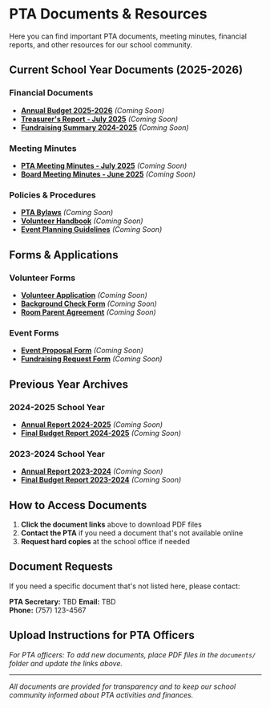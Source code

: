 # PTA Documents & Resources

Here you can find important PTA documents, meeting minutes, financial reports, and other resources for our school community.

## Current School Year Documents (2025-2026)

### Financial Documents
- **[Annual Budget 2025-2026](documents/budget-2025-2026.pdf)** *(Coming Soon)*
- **[Treasurer's Report - July 2025](documents/treasurer-report-july-2025.pdf)** *(Coming Soon)*
- **[Fundraising Summary 2024-2025](documents/fundraising-summary-2024-2025.pdf)** *(Coming Soon)*

### Meeting Minutes
- **[PTA Meeting Minutes - July 2025](documents/minutes-july-2025.pdf)** *(Coming Soon)*
- **[Board Meeting Minutes - June 2025](documents/board-minutes-june-2025.pdf)** *(Coming Soon)*

### Policies & Procedures
- **[PTA Bylaws](documents/pta-bylaws.pdf)** *(Coming Soon)*
- **[Volunteer Handbook](documents/volunteer-handbook.pdf)** *(Coming Soon)*
- **[Event Planning Guidelines](documents/event-planning-guidelines.pdf)** *(Coming Soon)*

## Forms & Applications

### Volunteer Forms
- **[Volunteer Application](documents/volunteer-application.pdf)** *(Coming Soon)*
- **[Background Check Form](documents/background-check-form.pdf)** *(Coming Soon)*
- **[Room Parent Agreement](documents/room-parent-agreement.pdf)** *(Coming Soon)*

### Event Forms
- **[Event Proposal Form](documents/event-proposal-form.pdf)** *(Coming Soon)*
- **[Fundraising Request Form](documents/fundraising-request-form.pdf)** *(Coming Soon)*

## Previous Year Archives

### 2024-2025 School Year
- **[Annual Report 2024-2025](documents/annual-report-2024-2025.pdf)** *(Coming Soon)*
- **[Final Budget Report 2024-2025](documents/final-budget-2024-2025.pdf)** *(Coming Soon)*

### 2023-2024 School Year
- **[Annual Report 2023-2024](documents/annual-report-2023-2024.pdf)** *(Coming Soon)*
- **[Final Budget Report 2023-2024](documents/final-budget-2023-2024.pdf)** *(Coming Soon)*

## How to Access Documents

1. **Click the document links** above to download PDF files
2. **Contact the PTA** if you need a document that's not available online
3. **Request hard copies** at the school office if needed

## Document Requests

If you need a specific document that's not listed here, please contact:

**PTA Secretary:** TBD 
**Email:** TBD  
**Phone:** (757) 123-4567

## Upload Instructions for PTA Officers

*For PTA officers: To add new documents, place PDF files in the `documents/` folder and update the links above.*

---

*All documents are provided for transparency and to keep our school community informed about PTA activities and finances.*
